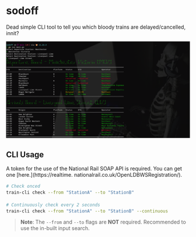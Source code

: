 # sodoff

Dead simple CLI tool to tell you which bloody trains are delayed/cancelled, innit?

![img.png](img.png)

## CLI Usage

A token for the use of the National Rail SOAP API is required. You can get one [here.](https://realtime.
nationalrail.co.uk/OpenLDBWSRegistration/).

```sh
# Check onced
train-cli check --from "StationA" --to "StationB"

# Continuously check every 2 seconds
train-cli check --from "StationA" --to "StationB" --continuous
```

> **Note**: The `--from` and `--to` flags are __NOT__ required. Recommended to use the in-built input search.
